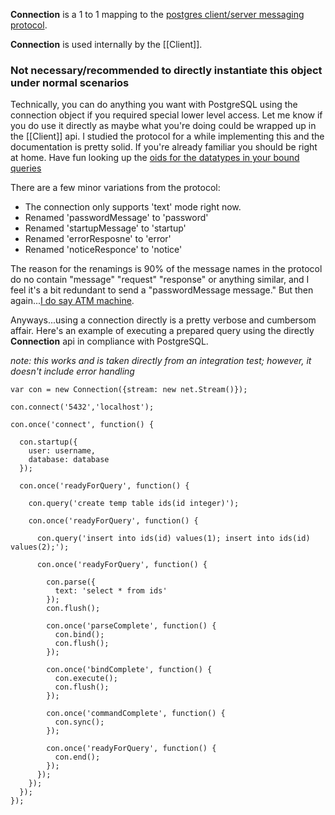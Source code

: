 __Connection__ is a 1 to 1 mapping to the [postgres client/server messaging protocol](http://developer.postgresql.org/pgdocs/postgres/protocol.html).

__Connection__ is used internally by the [[Client]]. 

### Not necessary/recommended to directly instantiate this object under normal scenarios

Technically, you can do anything you want with PostgreSQL using the connection object if you required special lower level access.  Let me know if you do use it directly as maybe what you're doing could be wrapped up in the [[Client]] api.  I studied the protocol for a while implementing this and the documentation is pretty solid.  If you're already familiar you should be right at home.  Have fun looking up the [oids for  the datatypes in your bound queries](http://github.com/brianc/node-postgres/blob/master/script/list-db-types.js)

There are a few minor variations from the protocol:

- The connection only supports 'text' mode right now.
- Renamed 'passwordMessage' to 'password'
- Renamed 'startupMessage' to 'startup'
- Renamed 'errorResposne' to 'error'
- Renamed 'noticeResponce' to 'notice'

The reason for the renamings is 90% of the message names in the protocol do no contain "message" "request" "response" or anything similar, and I feel  it's a bit redundant to send a "passwordMessage message."  But then again...[I do say ATM machine](http://en.wikipedia.org/wiki/RAS_syndrome).

Anyways...using a connection directly is a pretty verbose and cumbersom affair.  Here's an example of executing a prepared query using the directly __Connection__ api in compliance with PostgreSQL.
 
_note: this works and is taken directly from an integration test; however, it doesn't include error handling_

    var con = new Connection({stream: new net.Stream()});

    con.connect('5432','localhost');

    con.once('connect', function() {

      con.startup({
        user: username,
        database: database
      });

      con.once('readyForQuery', function() {

        con.query('create temp table ids(id integer)');

        con.once('readyForQuery', function() {

          con.query('insert into ids(id) values(1); insert into ids(id) values(2);');

          con.once('readyForQuery', function() {

            con.parse({
              text: 'select * from ids'
            });
            con.flush();

            con.once('parseComplete', function() {
              con.bind();
              con.flush();
            });

            con.once('bindComplete', function() {
              con.execute();
              con.flush();
            });

            con.once('commandComplete', function() {
              con.sync();
            });

            con.once('readyForQuery', function() {
              con.end();
            });
          });
        });
      });
    });